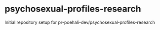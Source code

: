 # psychosexual-profiles-research

Initial repository setup for pr-poehali-dev/psychosexual-profiles-research